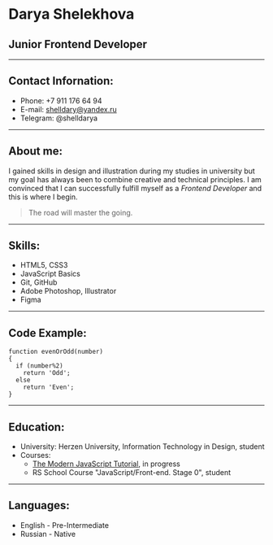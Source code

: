 # Darya Shelekhova

## Junior Frontend Developer

***

## Contact Infornation:

* Phone: +7 911 176 64 94
* E-mail: shelldary@yandex.ru
* Telegram: @shelldarya
	
***

## About me:

I gained skills in design and illustration during my studies in university 
but my goal has always been to combine creative and technical principles. 
I am convinced that I can successfully fulfill myself as a *Frontend Developer* 
and this is where I begin.
> The road will master the going.

***

## Skills:

* HTML5, CSS3
* JavaScript Basics
* Git, GitHub
* Adobe Photoshop, Illustrator
* Figma

***

## Code Example:

```
function evenOrOdd(number)
{
  if (number%2)
    return 'Odd';
  else
    return 'Even';
}
```

***

## Education:

* University: Herzen University, Information Technology in Design, student
* Courses: 
	* [The Modern JavaScript Tutorial](https://javascript.info/), in progress
	* RS School Course "JavaScript/Front-end. Stage 0", student

***

## Languages:

* English - Pre-Intermediate
* Russian - Native